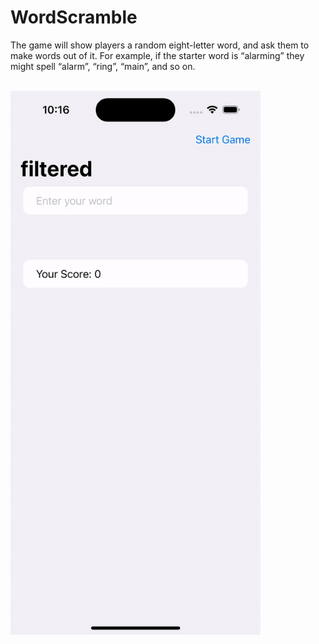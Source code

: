 #  WordScramble

<p>The game will show players a random eight-letter word, and ask them to make words out of it. For example, if the starter word is “alarming” they might spell “alarm”, “ring”, “main”, and so on.</p>

<br />

<img src="wordscramble.gif" width="400"/>
